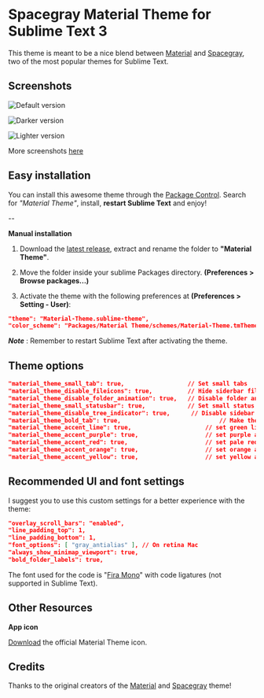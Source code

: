 # Spacegray Material Theme for Sublime Text 3
This theme is meant to be a nice blend between [Material]() and [Spacegray](), two of the most popular themes for Sublime Text.


## Screenshots

![Default version](http://equinusocio.github.io/material-theme/assets/materialtheme.png)

![Darker version](http://equinusocio.github.io/material-theme/assets/img/darker1.png)

![Lighter version](https://transfer.sh/CyRdb/screen-shot-2015-07-11-at-15.52.39.png)

More screenshots [here](http://equinusocio.github.io/material-theme/)

## Easy installation
You can install this awesome theme through the [Package Control](https://packagecontrol.io/installation). Search for *"Material Theme"*, install, **restart Sublime Text** and enjoy!

--

**Manual installation**

1. Download the [latest release](https://github.com/equinusocio/material-theme/releases/latest), extract and rename the folder to **"Material Theme"**.

2. Move the folder inside your sublime Packages directory. **(Preferences > Browse packages...)**

3. Activate the theme with the following preferences at  **(Preferences > Setting - User)**:

```json
"theme": "Material-Theme.sublime-theme",
"color_scheme": "Packages/Material Theme/schemes/Material-Theme.tmTheme",
```

***Note*** : Remember to restart Sublime Text after activating the theme.


## Theme options

```json
"material_theme_small_tab": true,                  // Set small tabs
"material_theme_disable_fileicons": true,          // Hide siderbar file type icons
"material_theme_disable_folder_animation": true,   // Disable folder animation
"material_theme_small_statusbar": true,            // Set small status bar
"material_theme_disable_tree_indicator": true,		// Disable sidebar file indicator
"material_theme_bold_tab": true,							// Make the tab labels bolder
"material_theme_accent_lime": true,						// set green lime accent color
"material_theme_accent_purple": true,					// set purple accent color
"material_theme_accent_red": true,						// set pale red accent color
"material_theme_accent_orange": true,					// set orange accent color
"material_theme_accent_yellow": true,					// set yellow accent color
```

## Recommended UI and font settings
I suggest you to use this custom settings for a better experience with the theme:

```json
"overlay_scroll_bars": "enabled",
"line_padding_top": 1,
"line_padding_bottom": 1,
"font_options": [ "gray_antialias" ], // On retina Mac
"always_show_minimap_viewport": true,
"bold_folder_labels": true,
```

The font used for the code is "[Fira Mono]()" with code ligatures (not supported in Sublime Text).


## Other Resources

**App icon**

[Download](https://dribbble.com/shots/2104476-Material-Theme-for-Sublime-Text-3/attachments/380650) the official Material Theme icon.


## Credits
Thanks to the original creators of the [Material]() and [Spacegray]() theme!

